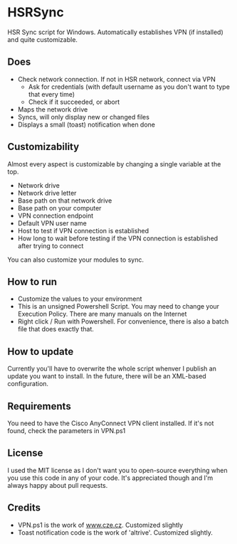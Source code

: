 # HSRSync
HSR Sync script for Windows. Automatically establishes VPN (if installed) and quite customizable.

## Does
* Check network connection. If not in HSR network, connect via VPN
  * Ask for credentials (with default username as you don't want to type that every time)
  * Check if it succeeded, or abort
* Maps the network drive
* Syncs, will only display new or changed files
* Displays a small (toast) notification when done

## Customizability
Almost every aspect is customizable by changing a single variable at the top.
* Network drive
* Network drive letter
* Base path on that network drive
* Base path on your computer
* VPN connection endpoint
* Default VPN user name
* Host to test if VPN connection is established
* How long to wait before testing if the VPN connection is established after trying to connect

You can also customize your modules to sync.

## How to run
* Customize the values to your environment
* This is an unsigned Powershell Script. You may need to change your Execution Policy. There are many manuals on the Internet
* Right click / Run with Powershell. For convenience, there is also a batch file that does exactly that.

## How to update
Currently you'll have to overwrite the whole script whenver I publish an update you want to install. In the future, there will be an XML-based configuration.

## Requirements
You need to have the Cisco AnyConnect VPN client installed. If it's not found, check the parameters in VPN.ps1

## License
I used the MIT license as I don't want you to open-source everything when you use this code in any of your code. It's appreciated though and I'm always happy about pull requests.

## Credits
* VPN.ps1 is the work of www.cze.cz. Customized slightly
* Toast notification code is the work of 'altrive'. Customized slightly.
